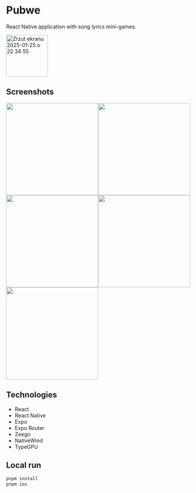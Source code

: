 # Pubwe

React Native application with song lyrics mini-games.

<img width="113" alt="Zrzut ekranu 2025-01-25 o 22 34 55" src="https://github.com/user-attachments/assets/ba029f84-f94a-4eb7-9efc-844b6bf6e342" />

## Screenshots
<div style="display: flex; flex-wrap: wrap;">
  <img width="250" alt="" src="https://github.com/user-attachments/assets/a59f47a1-6d00-4b03-bf0c-0274c67e7f60" />
  <img width="250" alt="" src="https://github.com/user-attachments/assets/d26c12cc-d938-49b0-ae6e-f0fa6deceb8d" />
  <img width="250" alt="" src="https://github.com/user-attachments/assets/f450d085-44f0-44f7-8572-82f017cdf2b8" />
  <img width="250" alt="" src="https://github.com/user-attachments/assets/eced7032-4644-4d5e-a078-aff9b39ad3d6" />
  <img width="250" alt="" src="https://github.com/user-attachments/assets/02862a63-68ac-4358-89cd-9913acf344f2" />
</div>

## Technologies

- React
- React Native
- Expo
- Expo Router
- Zeego
- NativeWind
- TypeGPU

## Local run

```bash
pnpm install
pnpm ios
```




